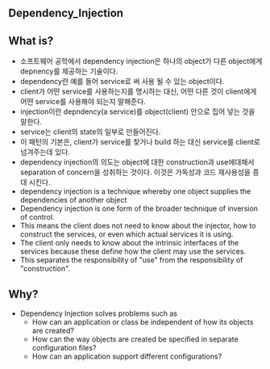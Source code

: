 ## Dependency_Injection

## What is?
- 소프트웨어 공학에서 dependency injection은 하나의 object가 다른 object에게 depnency를 제공하는 기술이다.
- dependency란 예를 들어 service로 써 사용 될 수 있는 object이다.
- client가 어떤 service를 사용하는지를 명시하는 대신, 어떤 다른 것이 client에게 어떤 service를 사용해야 되는지 말해준다. 
- injection이란 depndency(a service)를 object(client) 안으로 집어 넣는 것을 말한다.
- service는 client의 state의 일부로 만들어진다. 
- 이 패턴의 기본은, client가 service를 찾거나 build 하는 대신 service를 client로 넘겨주는데 있다.
- dependency injection의 의도는 object에 대한 construction과 use에대해서 separation of concern을 성취하는 것이다. 이것은 가독성과 코드 재사용성을 증대 시킨다.
- dependency injection is a technique whereby one object supplies the dependencies of another object
- Dependency injection is one form of the broader technique of inversion of control.
- This means the client does not need to know about the injector, how to construct the services, or even which actual services it is using.
- The client only needs to know about the intrinsic interfaces of the services because these define how the client may use the services. 
- This separates the responsibility of "use" from the responsibility of "construction".
## Why?
- Dependency Injection solves problems such as
  - How can an application or class be independent of how its objects are created?
  - How can the way objects are created be specified in separate configuration files?
  - How can an application support different configurations?


